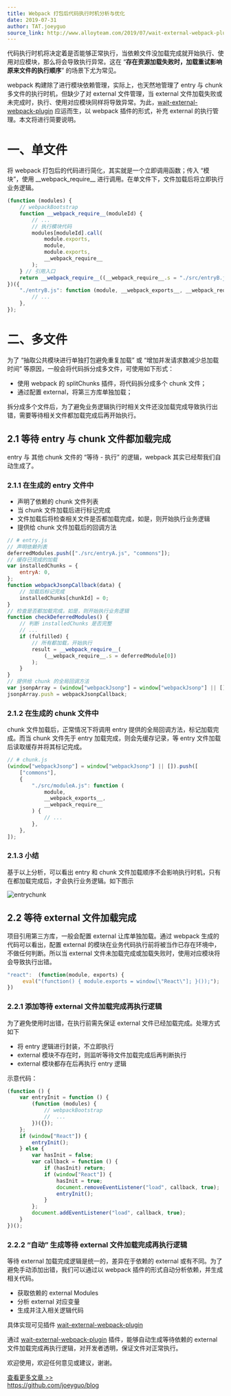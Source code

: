 ```yaml
---
title: Webpack 打包后代码执行时机分析与优化
date: 2019-07-31
author: TAT.joeyguo
source_link: http://www.alloyteam.com/2019/07/wait-external-webpack-plugin/
---
```


<!-- {% raw %} - for jekyll -->

代码执行时机将决定着是否能够正常执行，当依赖文件没加载完成就开始执行、使用对应模块，那么将会导致执行异常。这在 “**存在资源加载失败时，加载重试影响原来文件的执行顺序**” 的场景下尤为常见。

webpack 构建除了进行模块依赖管理，实际上，也天然地管理了 entry 与 chunk 多文件的执行时机，但缺少了对 external 文件管理，当 external 文件加载失败或未完成时，执行、使用对应模块同样将导致异常。为此，[wait-external-webpack-plugin](https://github.com/joeyguo/wait-external-webpack-plugin) 应运而生，以 webpack 插件的形式，补充 external 的执行管理。本文将进行简要说明。

# 一、单文件

将 webpack 打包后的代码进行简化，其实就是一个立即调用函数；传入 “模块”，使用 \_\_webpack_require\_\_ 进行调用。在单文件下，文件加载后将立即执行业务逻辑。

```javascript
(function (modules) {
    // webpackBootstrap
    function __webpack_require__(moduleId) {
        // ...
        // 执行模块代码
        modules[moduleId].call(
            module.exports,
            module,
            module.exports,
            __webpack_require__
        );
    } // 引用入口
    return __webpack_require__((__webpack_require__.s = "./src/entryB.js"));
})({
    "./entryB.js": function (module, __webpack_exports__, __webpack_require__) {
        // ...
    },
});
```

# 二、多文件

为了 “抽取公共模块进行单独打包避免重复加载” 或 “增加并发请求数减少总加载时间” 等原因，一般会将代码拆分成多文件，可使用如下形式：

-   使用 webpack 的 splitChunks 插件，将代码拆分成多个 chunk 文件；
-   通过配置 external，将第三方库单独加载；

拆分成多个文件后，为了避免业务逻辑执行时相关文件还没加载完成导致执行出错，需要等待相关文件都加载完成后再开始执行。

## 2.1 等待 entry 与 chunk 文件都加载完成

entry 与 其他 chunk 文件的 “等待 - 执行” 的逻辑，webpack 其实已经帮我们自动生成了。

### 2.1.1 在生成的 entry 文件中

-   声明了依赖的 chunk 文件列表
-   当 chunk 文件加载后进行标记完成
-   文件加载后将检查相关文件是否都加载完成，如是，则开始执行业务逻辑
-   提供给 chunk 文件加载后的回调方法

```javascript
// # entry.js
// 声明依赖列表
deferredModules.push(["./src/entryA.js", "commons"]);
// 缓存已完成的加载
var installedChunks = {
    entryA: 0,
};
function webpackJsonpCallback(data) {
    // 加载后标记完成
    installedChunks[chunkId] = 0;
}
// 检查是否都加载完成，如是，则开始执行业务逻辑
function checkDeferredModules() {
    // 判断 installedChunks 是否完整
    // ...
    if (fulfilled) {
        // 所有都加载，开始执行
        result = __webpack_require__(
            (__webpack_require__.s = deferredModule[0])
        );
    }
}
// 提供给 chunk 的全局回调方法
var jsonpArray = (window["webpackJsonp"] = window["webpackJsonp"] || []);
jsonpArray.push = webpackJsonpCallback;
```

### 2.1.2 在生成的 chunk 文件中

chunk 文件加载后，正常情况下将调用 entry 提供的全局回调方法，标记加载完成。而当 chunk 文件先于 entry 加载完成，则会先缓存记录，等 entry 文件加载后读取缓存并将其标记完成。

```javascript
// # chunk.js
(window["webpackJsonp"] = window["webpackJsonp"] || []).push([
    ["commons"],
    {
        "./src/moduleA.js": function (
            module,
            __webpack_exports__,
            __webpack_require__
        ) {
            // ...
        },
    },
]);
```

### 2.1.3 小结

基于以上分析，可以看出 entry 和 chunk 文件加载顺序不会影响执行时机，只有在都加载完成后，才会执行业务逻辑。如下图示

![entrychunk](https://user-images.githubusercontent.com/10385585/62221634-8bbf5b80-b3e4-11e9-974d-e6f44a14d654.png)

## 2.2 等待 external 文件加载完成

项目引用第三方库，一般会配置 external 让库单独加载。通过 webpack 生成的代码可以看出，配置 external 的模块在业务代码执行前将被当作已存在环境中，不做任何判断。所以当 external 文件未加载完成或加载失败时，使用对应模块将会导致执行出错。

```javascript
"react":  (function(module, exports) {
     eval("(function() { module.exports = window[\"React\"]; }());");
})
```

### 2.2.1 添加等待 external 文件加载完成再执行逻辑

为了避免使用时出错，在执行前需先保证 external 文件已经加载完成。处理方式如下

-   将 entry 逻辑进行封装，不立即执行
-   external 模块不存在时，则监听等待文件加载完成后再判断执行
-   external 模块都存在后再执行 entry 逻辑

示意代码：

```javascript
(function () {
    var entryInit = function () {
        (function (modules) {
            // webpackBootstrap
            //  ...
        })({});
    };
    if (window["React"]) {
        entryInit();
    } else {
        var hasInit = false;
        var callback = function () {
            if (hasInit) return;
            if (window["React"]) {
                hasInit = true;
                document.removeEventListener("load", callback, true);
                entryInit();
            }
        };
        document.addEventListener("load", callback, true);
    }
})();
```

### 2.2.2 “自动” 生成等待 external 文件加载完成再执行逻辑

等待 external 加载完成逻辑是统一的，差异在于依赖的 external 或有不同。为了避免手动添加出错，我们可以通过以 webpack 插件的形式自动分析依赖，并生成相关代码。

-   获取依赖的 external Modules
-   分析 external 对应变量
-   生成并注入相关逻辑代码

具体实现可见插件 [wait-external-webpack-plugin](https://github.com/joeyguo/wait-external-webpack-plugin)

通过 [wait-external-webpack-plugin](https://github.com/joeyguo/wait-external-webpack-plugin) 插件，能够自动生成等待依赖的 external 文件加载完成再执行逻辑，对开发者透明，保证文件对正常执行。

欢迎使用，欢迎任何意见或建议，谢谢。

[查看更多文章 >>](https://github.com/joeyguo/blog)  
<https://github.com/joeyguo/blog>

<!-- {% endraw %} - for jekyll -->